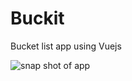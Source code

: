 # Buckit

Bucket list app using Vuejs

![snap shot of app](https://i.ibb.co/Jkp6yJs/Screen-Shot-2020-10-08-at-4-51-30-PM.png)
